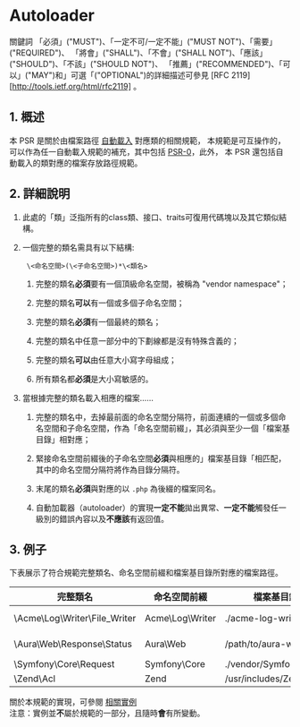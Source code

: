 # Autoloader

關鍵詞 「必須」("MUST")、「一定不可/一定不能」("MUST NOT")、「需要」("REQUIRED")、
「將會」("SHALL")、「不會」("SHALL NOT")、「應該」("SHOULD")、「不該」("SHOULD NOT")、
「推薦」("RECOMMENDED")、「可以」("MAY")和」可選「("OPTIONAL")的詳細描述可參見 [RFC 2119][http://tools.ietf.org/html/rfc2119] 。


## 1. 概述

本 PSR 是關於由檔案路徑 [自動載入][自動載入] 對應類的相關規範，
本規範是可互操作的，可以作為任一自動載入規範的補充，其中包括 [PSR-0][PSR-0]，此外，
本 PSR 還包括自動載入的類對應的檔案存放路徑規範。


## 2. 詳細說明

1. 此處的「類」泛指所有的class類、接口、traits可復用代碼塊以及其它類似結構。

2. 一個完整的類名需具有以下結構:

        \<命名空間>(\<子命名空間>)*\<類名>

    1. 完整的類名**必須**要有一個頂級命名空間，被稱為 "vendor namespace"；

    2. 完整的類名**可以**有一個或多個子命名空間；

    3. 完整的類名**必須**有一個最終的類名；

    4. 完整的類名中任意一部分中的下劃線都是沒有特殊含義的；

    5. 完整的類名**可以**由任意大小寫字母組成；

    6. 所有類名都**必須**是大小寫敏感的。

3. 當根據完整的類名載入相應的檔案……

    1. 完整的類名中，去掉最前面的命名空間分隔符，前面連續的一個或多個命名空間和子命名空間，作為「命名空間前綴」，其必須與至少一個「檔案基目錄」相對應；

    2. 緊接命名空間前綴後的子命名空間**必須**與相應的」檔案基目錄「相匹配，其中的命名空間分隔符將作為目錄分隔符。

    3. 末尾的類名**必須**與對應的以 `.php` 為後綴的檔案同名。

    4. 自動加載器（autoloader）的實現**一定不能**拋出異常、**一定不能**觸發任一級別的錯誤內容以及**不應該**有返回值。


## 3. 例子

下表展示了符合規範完整類名、命名空間前綴和檔案基目錄所對應的檔案路徑。

| 完整類名    | 命名空間前綴   | 檔案基目錄           | 檔案路徑
| ----------------------------- |--------------------|--------------------------|-------------------------------------------
| \Acme\Log\Writer\File_Writer  | Acme\Log\Writer    | ./acme-log-writer/lib/   | ./acme-log-writer/lib/File_Writer.php
| \Aura\Web\Response\Status     | Aura\Web           | /path/to/aura-web/src/   | /path/to/aura-web/src/Response/Status.php
| \Symfony\Core\Request         | Symfony\Core       | ./vendor/Symfony/Core/   | ./vendor/Symfony/Core/Request.php
| \Zend\Acl                     | Zend               | /usr/includes/Zend/      | /usr/includes/Zend/Acl.php

關於本規範的實現，可參閱 [相關實例][]   
注意：實例並**不**屬於規範的一部分，且隨時**會**有所變動。

[自動載入]: http://php.net/autoload
[PSR-0]: https://github.com/PizzaLiu/PHP-FIG/blob/master/PSR-0-cn.md
[相關實例]: https://github.com/php-fig/fig-standards/blob/master/accepted/PSR-4-autoloader-examples.md
